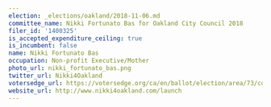 ```yaml
---
election: _elections/oakland/2018-11-06.md
committee_name: Nikki Fortunato Bas for Oakland City Council 2018
filer_id: '1400325'
is_accepted_expenditure_ceiling: true
is_incumbent: false
name: Nikki Fortunato Bas
occupation: Non-profit Executive/Mother
photo_url: nikki_fortunato_bas.png
twitter_url: Nikki4Oakland
votersedge_url: https://votersedge.org/ca/en/ballot/election/area/73/contests/contest/17339/candidate/139753?&county=alameda%20county&election_authority_id=1
website_url: http://www.nikki4oakland.com/launch
---
```

